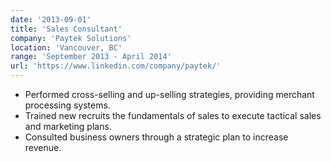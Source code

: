 ```yaml
---
date: '2013-09-01'
title: 'Sales Consultant'
company: 'Paytek Solutions'
location: 'Vancouver, BC'
range: 'September 2013 - April 2014'
url: 'https://www.linkedin.com/company/paytek/'
---
```


- Performed cross-selling and up-selling strategies, providing merchant processing systems.
- Trained new recruits the fundamentals of sales to execute tactical sales and marketing plans.
- Consulted business owners through a strategic plan to increase revenue.
